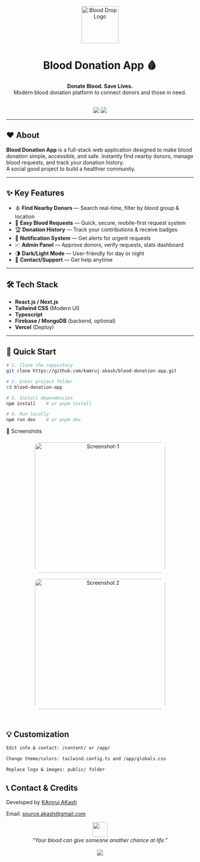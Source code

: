<div align="center">
  <img src="https://cdn-icons-png.flaticon.com/512/8061/8061499.png" width="100" alt="Blood Drop Logo" />
  <h1>Blood Donation App 🩸</h1>
  <p>
    <b>Donate Blood. Save Lives.</b><br/>
    Modern blood donation platform to connect donors and those in need.
  </p>
  <br />
  <img src="https://img.shields.io/github/languages/top/kamruj-akash/blood-donation-app?style=flat-square" />
  <img src="https://img.shields.io/github/license/kamruj-akash/blood-donation-app?style=flat-square" />
</div>

---

## ❤️ About

**Blood Donation App** is a full-stack web application designed to make blood donation simple, accessible, and safe. Instantly find nearby donors, manage blood requests, and track your donation history.  
A social good project to build a healthier community.

---

## ✨ Key Features

- 🩸 **Find Nearby Donors** — Search real-time, filter by blood group & location
- 📲 **Easy Blood Requests** — Quick, secure, mobile-first request system
- 🏆 **Donation History** — Track your contributions & receive badges
- 🔔 **Notification System** — Get alerts for urgent requests
- 📈 **Admin Panel** — Approve donors, verify requests, stats dashboard
- 🌗 **Dark/Light Mode** — User-friendly for day or night
- 💬 **Contact/Support** — Get help anytime

---

## 🛠️ Tech Stack

- **React.js / Next.js**
- **Tailwind CSS** (Modern UI)
- **Typescript**
- **Firebase / MongoDB** (backend, optional)
- **Vercel** (Deploy)

---

## 🚀 Quick Start

```bash
# 1. Clone the repository
git clone https://github.com/kamruj-akash/blood-donation-app.git

# 2. Enter project folder
cd blood-donation-app

# 3. Install dependencies
npm install    # or pnpm install

# 4. Run locally
npm run dev    # or pnpm dev
```

📸 Screenshots
<div align="center"> <img src="https://i.ibb.co/MyGNSS1j/bd-1.png" width="350" alt="Screenshot-1" style="border-radius:12px;margin:8px;"> <img src="https://i.ibb.co/TxknXMWF/bd-s.png" width="350" alt="Screenshot 2" style="border-radius:12px;margin:8px;"> </div>

<br>

## 💡 Customization
```bash
Edit info & contact: /content/ or /app/

Change theme/colors: tailwind.config.ts and /app/globals.css

Replace logo & images: public/ folder
```
## 📞 Contact & Credits
Developed by <a href="https://github.com/kamruj-akash">KAmruj AKash</a>

Email: <a href="mailto:source.akash@gmail.com">source.akash@gmail.com</a>

<div align="center"> <img src="https://cdn-icons-png.flaticon.com/512/8061/8061499.png" width="40" /><br/> <i>“Your blood can give someone another chance at life.”</i><br/><br/> <img src="https://img.shields.io/badge/Be%20a%20Hero-Donate%20Blood-ef233c?style=flat-square&logo=dropbox" /> </div> 
